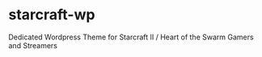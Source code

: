 starcraft-wp
============

Dedicated Wordpress Theme for Starcraft II / Heart of the Swarm Gamers and Streamers